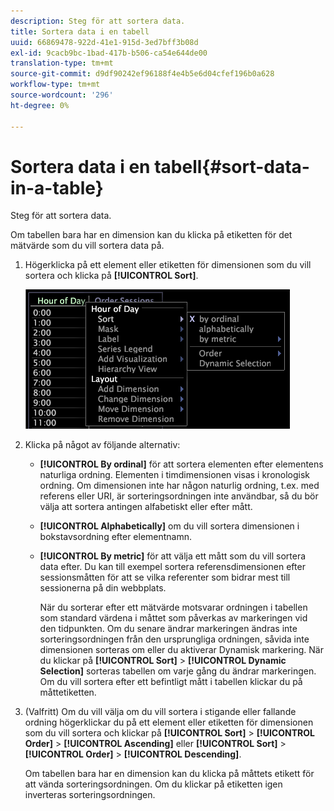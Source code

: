 ```yaml
---
description: Steg för att sortera data.
title: Sortera data i en tabell
uuid: 66869478-922d-41e1-915d-3ed7bff3b08d
exl-id: 9cacb9bc-1bad-417b-b506-ca54e644de00
translation-type: tm+mt
source-git-commit: d9df90242ef96188f4e4b5e6d04cfef196b0a628
workflow-type: tm+mt
source-wordcount: '296'
ht-degree: 0%

---
```


# Sortera data i en tabell{#sort-data-in-a-table}

Steg för att sortera data.

Om tabellen bara har en dimension kan du klicka på etiketten för det mätvärde som du vill sortera data på.

1. Högerklicka på ett element eller etiketten för dimensionen som du vill sortera och klicka på **[!UICONTROL Sort]**.

   ![](assets/mnu_Table_Sort.png)

1. Klicka på något av följande alternativ:

   * **[!UICONTROL By ordinal]** för att sortera elementen efter elementens naturliga ordning. Elementen i timdimensionen visas i kronologisk ordning. Om dimensionen inte har någon naturlig ordning, t.ex. med referens eller URI, är sorteringsordningen inte användbar, så du bör välja att sortera antingen alfabetiskt eller efter mått.
   * **[!UICONTROL Alphabetically]** om du vill sortera dimensionen i bokstavsordning efter elementnamn.
   * **[!UICONTROL By metric]** för att välja ett mått som du vill sortera data efter. Du kan till exempel sortera referensdimensionen efter sessionsmåtten för att se vilka referenter som bidrar mest till sessionerna på din webbplats.

      När du sorterar efter ett mätvärde motsvarar ordningen i tabellen som standard värdena i måttet som påverkas av markeringen vid den tidpunkten. Om du senare ändrar markeringen ändras inte sorteringsordningen från den ursprungliga ordningen, såvida inte dimensionen sorteras om eller du aktiverar Dynamisk markering. När du klickar på **[!UICONTROL Sort]** > **[!UICONTROL Dynamic Selection]** sorteras tabellen om varje gång du ändrar markeringen.
   Om du vill sortera efter ett befintligt mått i tabellen klickar du på måttetiketten.

1. (Valfritt) Om du vill välja om du vill sortera i stigande eller fallande ordning högerklickar du på ett element eller etiketten för dimensionen som du vill sortera och klickar på **[!UICONTROL Sort]** > **[!UICONTROL Order]** > **[!UICONTROL Ascending]** eller **[!UICONTROL Sort]** > **[!UICONTROL Order]** > **[!UICONTROL Descending]**.

   Om tabellen bara har en dimension kan du klicka på måttets etikett för att vända sorteringsordningen. Om du klickar på etiketten igen inverteras sorteringsordningen.
